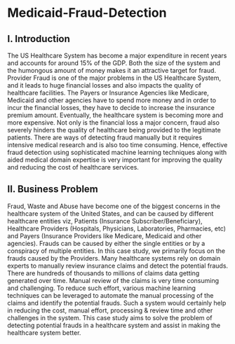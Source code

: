 # Medicaid-Fraud-Detection

## I. Introduction
The US Healthcare System has become a major expenditure in recent years and accounts for around 15% of the GDP. Both the size of the system and the humongous amount of money makes it an attractive target for fraud. Provider Fraud is one of the major problems in the US Healthcare System, and it leads to huge financial losses and also impacts the quality of healthcare facilities. The Payers or Insurance Agencies like Medicare, Medicaid and other agencies have to spend more money and in order to incur the financial losses, they have to decide to increase the insurance premium amount. Eventually, the healthcare system is becoming more and more expensive. Not only is the financial loss a major concern, fraud also severely hinders the quality of healthcare being provided to the legitimate patients. There are ways of detecting fraud manually but it requires intensive medical research and is also too time consuming. Hence, effective fraud detection using sophisticated machine learning techniques along with aided medical domain expertise is very important for improving the quality and reducing the cost of healthcare services.

## II. Business Problem
Fraud, Waste and Abuse have become one of the biggest concerns in the healthcare system of the United States, and can be caused by different healthcare entities viz, Patients (Insurance Subscriber/Beneficiary), Healthcare Providers (Hospitals, Physicians, Laboratories, Pharmacies, etc) and Payers (Insurance Providers like Medicare, Medicaid and other agencies). Frauds can be caused by either the single entities or by a conspiracy of multiple entities. In this case study, we primarily focus on the frauds caused by the Providers. Many healthcare systems rely on domain experts to manually review insurance claims and detect the potential frauds. There are hundreds of thousands to millions of claims data getting generated over time. Manual review of the claims is very time consuming and challenging. To reduce such effort, various machine learning techniques can be leveraged to automate the manual processing of the claims and identify the potential frauds. Such a system would certainly help in reducing the cost, manual effort, processing & review time and other challenges in the system. This case study aims to solve the problem of detecting potential frauds in a healthcare system and assist in making the healthcare system better.
